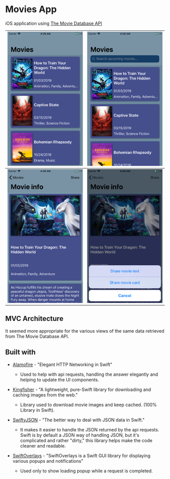 # Movies App
iOS application using [The Movie Database API](https://developers.themoviedb.org/3/)

| ![](https://github.com/pacluke/movies_app/blob/development/Movies/screenshots/screenshot01.png?raw=true)   | ![](https://github.com/pacluke/movies_app/blob/development/Movies/screenshots/screenshot02.png?raw=true)   |
|---|---|
|  ![](https://github.com/pacluke/movies_app/blob/development/Movies/screenshots/screenshot03.png?raw=true)  | ![](https://github.com/pacluke/movies_app/blob/development/Movies/screenshots/screenshot04.png?raw=true)   |

## MVC Architecture
It seemed more appropriate for the various views of the same data retrieved from The Movie Database API.

## Built with
* [Alamofire](https://github.com/Alamofire/Alamofire) - "Elegant HTTP Networking in Swift"
  * Used to help with api requests, handling the answer elegantly and helping to update the UI components.

* [Kingfisher](https://github.com/onevcat/Kingfisher) - "A lightweight, pure-Swift library for downloading and caching images from the web."
  * Library used to download movie images and keep cached. (100% Library in Swift).

* [SwiftyJSON](https://github.com/SwiftyJSON/SwiftyJSON) - "The better way to deal with JSON data in Swift."
  * It makes it easier to handle the JSON returned by the api requests. Swift is by default a JSON way of handling JSON, but it's complicated and rather "dirty," this library helps make the code cleaner and readable.

* [SwiftOverlays](https://github.com/peterprokop/SwiftOverlays) - "SwiftOverlays is a Swift GUI library for displaying various popups and notifications"
  * Used only to show loading popup while a request is completed.
